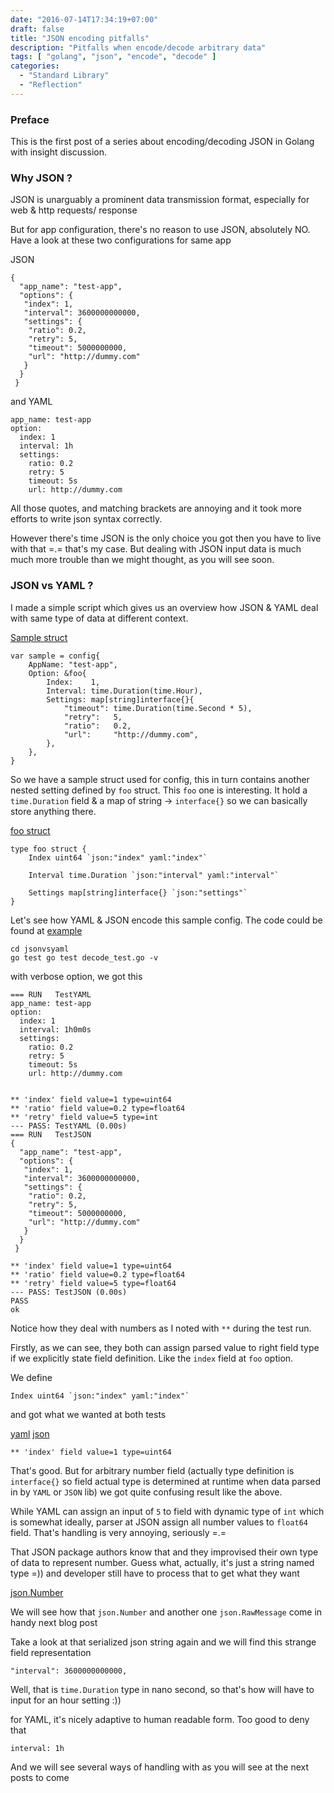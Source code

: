 ```yaml
---
date: "2016-07-14T17:34:19+07:00"
draft: false
title: "JSON encoding pitfalls"
description: "Pitfalls when encode/decode arbitrary data"
tags: [ "golang", "json", "encode", "decode" ]
categories:
  - "Standard Library"
  - "Reflection"
---
```


### Preface

This is the first post of a series about encoding/decoding JSON in Golang with insight discussion.

### Why JSON ?

JSON is unarguably a prominent data transmission format, especially for web & http requests/ response

But for app configuration, there's no reason to use JSON, absolutely NO. Have a look at these two configurations for same app

JSON
```
{
  "app_name": "test-app",
  "options": {
   "index": 1,
   "interval": 3600000000000,
   "settings": {
    "ratio": 0.2,
    "retry": 5,
    "timeout": 5000000000,
    "url": "http://dummy.com"
   }
  }
 }
```

and YAML
```
app_name: test-app
option:
  index: 1
  interval: 1h
  settings:
    ratio: 0.2
    retry: 5
    timeout: 5s
    url: http://dummy.com
```

All those quotes, and matching brackets are annoying and it took more efforts to write json syntax correctly.

However there's time JSON is the only choice you got then you have to live with that =.= that's my case. But dealing with JSON input data is much much more trouble than we might thought, as you will see soon.


### JSON vs YAML ?
I made a simple script which gives us an overview how JSON & YAML deal with same type of data at different context.

[Sample struct](https://github.com/meomap/jsonexample/blob/master/jsonvsyaml/decode_test.go#L29)
```
var sample = config{
    AppName: "test-app",
    Option: &foo{
        Index:    1,
        Interval: time.Duration(time.Hour),
        Settings: map[string]interface{}{
            "timeout": time.Duration(time.Second * 5),
            "retry":   5,
            "ratio":   0.2,
            "url":     "http://dummy.com",
        },
    },
}
```

So we have a sample struct used for config, this in turn contains another nested setting defined by `foo` struct. This `foo` one is interesting. It hold a `time.Duration` field & a map of string -> `interface{}` so we can basically store anything there.

[foo struct](https://github.com/meomap/jsonexample/blob/master/jsonvsyaml/decode_test.go#L21)
```
type foo struct {
    Index uint64 `json:"index" yaml:"index"`

    Interval time.Duration `json:"interval" yaml:"interval"`

    Settings map[string]interface{} `json:"settings"`
}
```

Let's see how YAML & JSON encode this sample config. The code could be found at
[example](https://github.com/meomap/jsonexample)

```
cd jsonvsyaml
go test go test decode_test.go -v
```

with verbose option, we got this

```
=== RUN   TestYAML
app_name: test-app
option:
  index: 1
  interval: 1h0m0s
  settings:
    ratio: 0.2
    retry: 5
    timeout: 5s
    url: http://dummy.com


** 'index' field value=1 type=uint64
** 'ratio' field value=0.2 type=float64
** 'retry' field value=5 type=int
--- PASS: TestYAML (0.00s)
=== RUN   TestJSON
{
  "app_name": "test-app",
  "options": {
   "index": 1,
   "interval": 3600000000000,
   "settings": {
    "ratio": 0.2,
    "retry": 5,
    "timeout": 5000000000,
    "url": "http://dummy.com"
   }
  }
 }

** 'index' field value=1 type=uint64
** 'ratio' field value=0.2 type=float64
** 'retry' field value=5 type=float64
--- PASS: TestJSON (0.00s)
PASS
ok
```

Notice how they deal with numbers as I noted with `**` during the test run.

Firstly, as we can see, they both can assign parsed value to right field type if we explicitly state field definition. Like the `index` field at `foo` option.

We define
```
Index uint64 `json:"index" yaml:"index"`
```
and got what we wanted at both tests

[yaml](https://github.com/meomap/jsonexample/blob/master/jsonvsyaml/decode_test.go#L83)
[json](https://github.com/meomap/jsonexample/blob/master/jsonvsyaml/decode_test.go#L102)
```
** 'index' field value=1 type=uint64
```

That's good. But for arbitrary number field (actually type definition is `interface{}` so field actual type is determined at runtime when data parsed in by `YAML` or `JSON` lib) we got quite confusing result like the above.

While YAML can assign an input of `5` to field with dynamic type of `int` which is somewhat ideally, parser at JSON assign all number values to `float64` field. That's handling is very annoying, seriously =.=

That JSON package authors know that and they improvised their own type of data to represent number. Guess what, actually, it's just a string named type =)) and developer still have to process that to get what they want

[json.Number](https://golang.org/src/encoding/json/decode.go#L173)

We will see how that `json.Number` and another one `json.RawMessage` come in handy next blog post

Take a look at that serialized json string again and we will find this strange field representation

```
"interval": 3600000000000,
```

Well, that is `time.Duration` type in nano second, so that's how will have to input for an hour setting  :))

for YAML, it's nicely adaptive to human readable form. Too good to deny that
```
interval: 1h
```

And we will see several ways of handling with as you will see at the next posts to come

